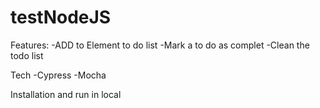 # testNodeJS
Features:
  -ADD to Element to do list
   -Mark a to do as complet
  -Clean the todo list

Tech
   -Cypress
   -Mocha
    
    
    
Installation and run in local

